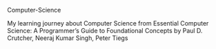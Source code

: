 Computer-Science

My learning journey about Computer Science from
Essential Computer Science: A Programmer’s Guide to Foundational Concepts by Paul D. Crutcher, Neeraj Kumar Singh, Peter Tiegs
